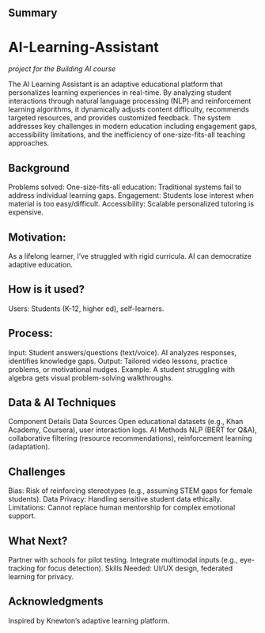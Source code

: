 ## Summary

# AI-Learning-Assistant
*project for the Building AI course*

The AI Learning Assistant is an adaptive educational platform that personalizes learning experiences in real-time. By analyzing student interactions through natural language processing (NLP) and reinforcement learning algorithms, it dynamically adjusts content difficulty, recommends targeted resources, and provides customized feedback. The system addresses key challenges in modern education including engagement gaps, accessibility limitations, and the inefficiency of one-size-fits-all teaching approaches.

## Background
Problems solved:
One-size-fits-all education: Traditional systems fail to address individual learning gaps.
Engagement: Students lose interest when material is too easy/difficult.
Accessibility: Scalable personalized tutoring is expensive.

## Motivation:
As a lifelong learner, I’ve struggled with rigid curricula. AI can democratize adaptive education.

## How is it used?
Users: Students (K-12, higher ed), self-learners.

## Process:
Input: Student answers/questions (text/voice).
AI analyzes responses, identifies knowledge gaps.
Output: Tailored video lessons, practice problems, or motivational nudges.
Example: A student struggling with algebra gets visual problem-solving walkthroughs.

## Data & AI Techniques
Component	Details
Data Sources	Open educational datasets (e.g., Khan Academy, Coursera), user interaction logs.
AI Methods	NLP (BERT for Q&A), collaborative filtering (resource recommendations), reinforcement learning (adaptation).

## Challenges
Bias: Risk of reinforcing stereotypes (e.g., assuming STEM gaps for female students).
Data Privacy: Handling sensitive student data ethically.
Limitations: Cannot replace human mentorship for complex emotional support.

## What Next?
Partner with schools for pilot testing.
Integrate multimodal inputs (e.g., eye-tracking for focus detection).
Skills Needed: UI/UX design, federated learning for privacy.

## Acknowledgments
Inspired by Knewton’s adaptive learning platform.







